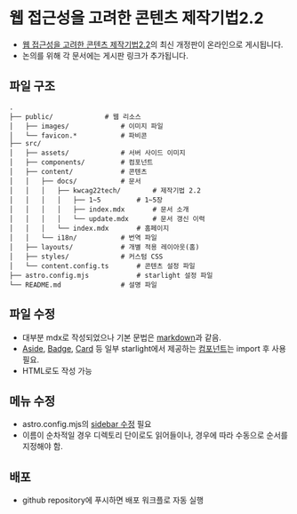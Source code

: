 # 웹 접근성을 고려한 콘텐츠 제작기법2.2

* [웹 접근성을 고려한 콘텐츠 제작기법2.2](https://www.kioskui.or.kr/index.do?menu_id=00000976)의 최신 개정판이 온라인으로 게시됩니다.
* 논의를 위해 각 문서에는 게시판 링크가 추가됩니다.

## 파일 구조
```
.
├── public/				# 웹 리소스
│   ├── images/				# 이미지 파일
│   └── favicon.*			# 파비콘
├── src/
│   ├── assets/				# 서버 사이드 이미지
│   ├── components/			# 컴포넌트
│   ├── content/			# 콘텐츠
│   │   ├── docs/			# 문서
│   │   │   ├── kwcag22tech/		# 제작기법 2.2
│   │   │   │   ├── 1~5			# 1~5장
│   │   │   │   ├── index.mdx		# 문서 소개
│   │   │   │   └── update.mdx		# 문서 갱신 이력
│   │   │   └── index.mdx		# 홈페이지
│   │   └── i18n/			# 번역 파일
│   ├── layouts/			# 개별 적용 레이아웃(홈)
│   ├── styles/				# 커스텀 CSS
│   └── content.config.ts		# 콘텐츠 설정 파일
├── astro.config.mjs			# starlight 설정 파일
└── README.md				# 설명 파일
```

## 파일 수정
* 대부분 mdx로 작성되었으나 기본 문법은 [markdown](https://www.markdownguide.org/)과 같음.
* [Aside](https://starlight.astro.build/ko/components/asides/), [Badge](https://starlight.astro.build/ko/components/badges/), [Card](https://starlight.astro.build/ko/components/cards/) 등 일부 starlight에서 제공하는 [컴포넌트](https://starlight.astro.build/ko/components/using-components/)는 import 후 사용 필요.
* HTML로도 작성 가능

## 메뉴 수정
* astro.config.mjs의 [sidebar 수정](https://starlight.astro.build/ko/guides/sidebar/#%EA%B8%B0%EB%B3%B8-%EC%82%AC%EC%9D%B4%EB%93%9C%EB%B0%94) 필요
* 이름이 순차적일 경우 디렉토리 단이로도 읽어들이나, 경우에 따라 수동으로 순서를 지정해야 함.

## 배포
* github repository에 푸시하면 배포 워크플로 자동 실행